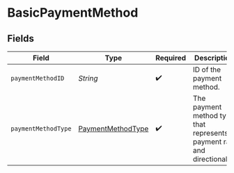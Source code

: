 # BasicPaymentMethod


## Fields

| Field                                                                     | Type                                                                      | Required                                                                  | Description                                                               |
| ------------------------------------------------------------------------- | ------------------------------------------------------------------------- | ------------------------------------------------------------------------- | ------------------------------------------------------------------------- |
| `paymentMethodID`                                                         | *String*                                                                  | :heavy_check_mark:                                                        | ID of the payment method.                                                 |
| `paymentMethodType`                                                       | [PaymentMethodType](../../models/components/PaymentMethodType.md)         | :heavy_check_mark:                                                        | The payment method type that represents a payment rail and directionality |